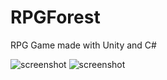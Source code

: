# RPGForest
RPG Game made with Unity and C#

![screenshot](https://github.com/bartoszziemba/RPGForest/blob/master/screens/screen1.jpg)
![screenshot](https://github.com/bartoszziemba/RPGForest/blob/master/screens/screen2.jpg)
